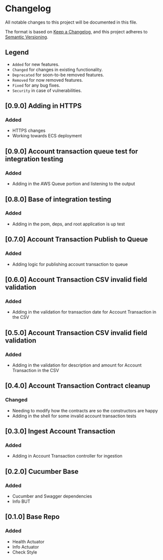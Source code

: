 # Changelog

All notable changes to this project will be documented in this file.

The format is based on [Keep a Changelog](https://keepachangelog.com/en/1.1.0/),
and this project adheres to [Semantic Versioning](https://semver.org/spec/v2.0.0.html).

## Legend

* `Added` for new features.
* `Changed` for changes in existing functionality.
* `Deprecated` for soon-to-be removed features.
* `Removed` for now removed features.
* `Fixed` for any bug fixes.
* `Security` in case of vulnerabilities.

## [0.9.0] Adding in HTTPS

### Added

- HTTPS changes
- Working towards ECS deployment

## [0.9.0] Account transaction queue test for integration testing

### Added

- Adding in the AWS Queue portion and listening to the output

## [0.8.0] Base of integration testing

### Added

- Adding in the pom, deps, and root application is up test

## [0.7.0] Account Transaction Publish to Queue

### Added

- Adding logic for publishing account transaction to queue

## [0.6.0] Account Transaction CSV invalid field validation

### Added

- Adding in the validation for transaction date for Account Transaction in the CSV

## [0.5.0] Account Transaction CSV invalid field validation

### Added

- Adding in the validation for description and amount for Account Transaction in the CSV

## [0.4.0] Account Transaction Contract cleanup

### Changed

- Needing to modify how the contracts are so the constructors are happy
- Adding in the shell for some invalid account transaction tests

## [0.3.0] Ingest Account Transaction

### Added

- Adding in Account Transaction controller for ingestion

## [0.2.0] Cucumber Base

### Added

- Cucumber and Swagger dependencies
- Info BUT

## [0.1.0] Base Repo

### Added

- Health Actuator
- Info Actuator
- Check Style